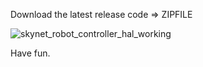 Download the latest release code => ZIPFILE


![skynet_robot_controller_hal_working](https://user-images.githubusercontent.com/44880102/99435822-ade13380-28de-11eb-9126-d140c2726ccd.png)


Have fun.

